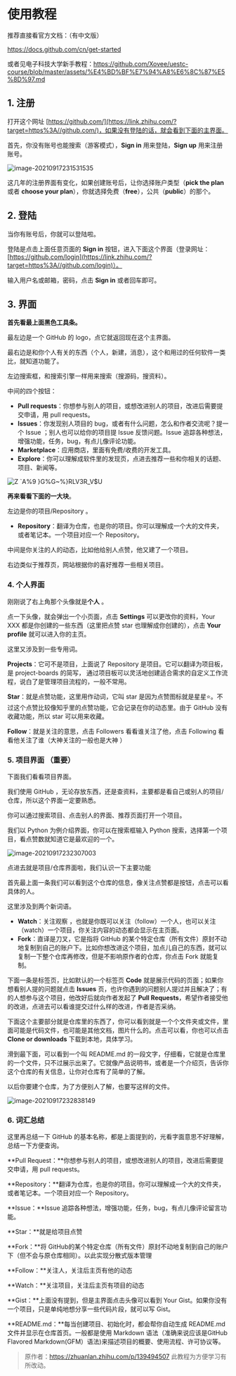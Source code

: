 # 使用教程


推荐直接看官方文档：（有中文版）

https://docs.github.com/cn/get-started

或者见电子科技大学新手教程：https://github.com/Xovee/uestc-course/blob/master/assets/%E4%BD%BF%E7%94%A8%E6%8C%87%E5%8D%97.md




## 1. 注册

打开这个网址 [https://github.com/](https://link.zhihu.com/?target=https%3A//github.com/)，如果没有登陆的话，就会看到下面的主界面。

首先，你没有账号也能搜索（游客模式），**Sign in** 用来登陆，**Sign up** 用来注册账号。

![image-20210917231531535](https://user-images.githubusercontent.com/88318878/133813489-8c3da256-6ec6-4c89-baed-591756b3737c.png)


这几年的注册界面有变化，如果创建账号后，让你选择账户类型（**pick the plan** 或者 **choose your plan**），你就选择免费（**free**），公共（**public**）的那个。



## 2. 登陆

当你有账号后，你就可以登陆啦。

登陆是点击上面任意页面的 **Sign in** 按钮，进入下面这个界面（登录网址：[https://github.com/login](https://link.zhihu.com/?target=https%3A//github.com/login)）。

输入用户名或邮箱，密码，点击 **Sign in** 或者回车即可。

## 3. 界面

**首先看最上面黑色工具条。**

最左边是一个 GitHub 的 logo，点它就返回现在这个主界面。

最右边是和你个人有关的东西（个人，新建，消息），这个和用过的任何软件一类比，就知道功能了。

左边搜索框，和搜索引擎一样用来搜索（搜源码，搜资料）。

中间的四个按钮：

* **Pull requests**：你想参与别人的项目，或想改进别人的项目，改进后需要提交申请，用 pull requests。
* **Issues**：你发现别人项目的 bug，或者有什么问题，怎么和作者交流呢？提一个 Issue ；别人也可以给你的项目提 Issue 反馈问题。Issue 追踪各种想法，增强功能，任务，bug，有点儿像评论功能。
* **Marketplace**：应用商店，里面有免费/收费的开发工具。
* **Explore**：你可以理解成软件里的发现页，点进去推荐一些和你相关的话题、项目、新闻等。


![Z `A%9 }G%G~%}RLV3R_V$U](https://user-images.githubusercontent.com/88318878/133815206-e8b854cd-0a5b-44ca-b67b-26db0fb2fc94.png)



**再来看看下面的一大块**。

左边是你的项目/Repository 。

- **Repository**：翻译为仓库，也是你的项目。你可以理解成一个大的文件夹，或者笔记本。一个项目对应一个 Repository。

中间是你关注的人的动态，比如他给别人点赞，他又建了一个项目。

右边类似于推荐页，网站根据你的喜好推荐一些相关项目。

### 4. 个人界面

刚刚说了右上角那个头像就是**个人** 。

点一下头像，就会弹出一个小页面，点击 **Settings** 可以更改你的资料，Your XXX 都是你创建的一些东西（这里把点赞 star 也理解成你创建的），点击 **Your profile** 就可以进入你的主页。

这里又涉及到一些专用词。

**Projects**：它可不是项目，上面说了 Repository 是项目。它可以翻译为项目板，是 project-boards 的简写， 通过项目板可以灵活地创建适合需求的自定义工作流程，说白了是管理项目流程的，一般不常用。

**Star**：就是点赞功能，这里用作动词，它叫 star 是因为点赞图标就是星星⭐。不过这个点赞比较像知乎里的点赞功能，它会记录在你的动态里。由于 GitHub 没有收藏功能，所以 star 可以用来收藏。

**Follow**：就是关注的意思，点击 Followers 看看谁关注了他，点击 Following 看看他关注了谁（大神关注的一般也是大神 ）

### 5. 项目界面 （重要）

下面我们看看项目界面。

我们使用 GitHub ，无论存放东西，还是查资料，主要都是看自己或别人的项目/仓库，所以这个界面一定要熟悉。

你可以通过搜索项目、点击别人的界面、推荐页面打开一个项目。



我们以 Python 为例介绍界面，你可以在搜索框输入 Python 搜索，选择第一个项目，看点赞数就知道它是最欢迎的一个。

![image-20210917232307003](https://user-images.githubusercontent.com/88318878/133814069-3926cbce-7b67-4903-b559-7e2b1a651023.png)



点进去就是项目/仓库界面啦，我们认识一下主要功能

首先最上面一条我们可以看到这个仓库的信息，像关注点赞都是按钮，点击可以看具体的人。

这里涉及到两个新词语。

- **Watch**：关注观察 ，也就是你既可以关注（follow）一个人，也可以关注（watch）一个项目，你关注内容的动态都会显示在主页面。
- **Fork**：直译是刀叉，它是指将 GitHub 的某个特定仓库（所有文件）原封不动地复制到自己的账户下。比如你想改进这个项目，加点儿自己的东西，就可以复制一下整个仓库再修改，但是不影响原作者的仓库，你点击 Fork 就能复制。

下面一条是标签页，比如默认的一个标签页 **Code** 就是展示代码的页面；如果你想看别人提的问题就点击 **Issues** 页，也许你遇到的问题别人提过并且解决了；有的人想参与这个项目，他改好后就向作者发起了 **Pull Requests**，希望作者接受他的改进，点进去可以看谁提交过什么样的改进，作者是否采纳。

下面这个主要部分就是仓库里的东西了，你可以看到就是一个个文件夹或文件，里面可能是代码文件，也可能是其他文档，图片什么的。点击可以看，你也可以点击 **Clone or downloads** 下载到本地，具体学习。



滑到最下面，可以看到一个叫 README.md 的一段文字，仔细看，它就是仓库里的一个文件，只不过展示出来了。它就像产品说明书，或者是一个介绍页，告诉你这个仓库的有关信息，让你对仓库有了简单的了解。

以后你要建个仓库，为了方便别人了解，也要写这样的文件。

![image-20210917232838149](https://user-images.githubusercontent.com/88318878/133813934-3a3c1a0e-780c-431d-8ef7-e67009b56315.png)

### 6. 词汇总结

这里再总结一下 GitHub 的基本名称，都是上面提到的，光看字面意思不好理解，总结一下方便查询。

**Pull Request：**你想参与别人的项目，或想改进别人的项目，改进后需要提交申请，用 pull requests。

**Repository：**翻译为仓库，也是你的项目。你可以理解成一个大的文件夹，或者笔记本。一个项目对应一个 Repository。

**Issue：**Issue 追踪各种想法，增强功能，任务，bug，有点儿像评论留言功能。

**Star：**就是给项目点赞

**Fork：**将 GitHub的某个特定仓库（所有文件）原封不动地复制到自己的账户下（但不会与原仓库相同）。以此实现分散式版本管理

**Follow：**关注人，关注后主页有他的动态

**Watch：**关注项目，关注后主页有项目的动态

**Gist：**上面没有提到，但是主界面点击头像可以看到 Your Gist。如果你没有一个项目，只是单纯地想分享一些代码片段，就可以写 Gist。

**README.md：**每当创建项目、初始化时，都会帮你自动生成 README.md 文件并显示在仓库首页。一般都是使用 Markdown 语法（准确来说应该是GitHub Flavored Markdown(GFM）语法)来描述项目的概要、使用流程、许可协议等。


>原作者：https://zhuanlan.zhihu.com/p/139494507
> 此教程为方便学习有所改动。
